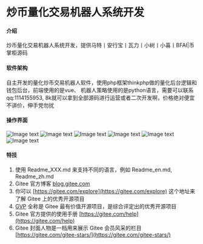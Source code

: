 # 炒币量化交易机器人系统开发

#### 介绍
炒币量化交易机器人系统开发，提供马特丨安行宝丨瓦力丨小树丨小喜丨BFAI|币掌柜源码 

#### 软件架构
自主开发的量化炒币交易机器人软件，使用php框架thinkphp做的量化后台逻辑和钱包后台，前端使用的是vue、 机器人策略使用的是python语言，需要可以联系qq:1114155953, 8k就可以拿到全部源码进行运营或者二次开发啊，价格绝对便宜不讲价，伸手党勿扰


#### 操作界面

![Image text](https://gitee.com/li-long-123/robotdevelopment/raw/master/public/1.png)
![Image text](https://gitee.com/li-long-123/robotdevelopment/raw/master/public/2.png)
![Image text](https://gitee.com/li-long-123/robotdevelopment/raw/master/public/3.png)
![Image text](https://gitee.com/li-long-123/robotdevelopment/raw/master/public/4.png)
![Image text](https://gitee.com/li-long-123/robotdevelopment/raw/master/public/5.png)
![Image text](https://gitee.com/li-long-123/robotdevelopment/raw/master/public/6.png)



#### 特技

1.  使用 Readme\_XXX.md 来支持不同的语言，例如 Readme\_en.md, Readme\_zh.md
2.  Gitee 官方博客 [blog.gitee.com](https://blog.gitee.com)
3.  你可以 [https://gitee.com/explore](https://gitee.com/explore) 这个地址来了解 Gitee 上的优秀开源项目
4.  [GVP](https://gitee.com/gvp) 全称是 Gitee 最有价值开源项目，是综合评定出的优秀开源项目
5.  Gitee 官方提供的使用手册 [https://gitee.com/help](https://gitee.com/help)
6.  Gitee 封面人物是一档用来展示 Gitee 会员风采的栏目 [https://gitee.com/gitee-stars/](https://gitee.com/gitee-stars/)
